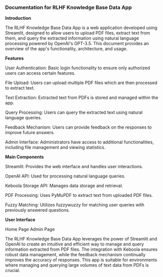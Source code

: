 ### Documentation for RLHF Knowledge Base Data App

**Introduction**

The RLHF Knowledge Base Data App is a web application developed using Streamlit, designed to allow users to upload PDF files, extract text from them, and query the extracted information using natural language processing powered by OpenAI's GPT-3.5. This document provides an overview of the app's functionality, architecture, and usage.

**Features**

User Authentication: Basic login functionality to ensure only authorized users can access certain features.

File Upload: Users can upload multiple PDF files which are then processed to extract text.

Text Extraction: Extracted text from PDFs is stored and managed within the app.

Query Processing: Users can query the extracted text using natural language queries.

Feedback Mechanism: Users can provide feedback on the responses to improve future answers.

Admin Interface: Administrators have access to additional functionalities, including file management and viewing statistics.

**Main Components**

Streamlit: Provides the web interface and handles user interactions.

OpenAI API: Used for processing natural language queries.

Keboola Storage API: Manages data storage and retrieval.

PDF Processing: Uses PyMuPDF to extract text from uploaded PDF files.

Fuzzy Matching: Utilizes fuzzywuzzy for matching user queries with previously answered questions.

**User Interface**

Home Page
Admin Page

The RLHF Knowledge Base Data App leverages the power of Streamlit and OpenAI to create an intuitive and efficient way to manage and query information extracted from PDF files. 
The integration with Keboola ensures robust data management, while the feedback mechanism continually improves the accuracy of responses. 
This app is suitable for environments where managing and querying large volumes of text data from PDFs is crucial.
